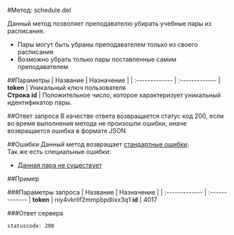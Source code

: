 #Метод: schedule.del<a name="schedule.del"/>

Данный метод позволяет преподавателю убирать учебные пары из расписания.
- Пары могут быть убраны преподавателем только из своего расписания
- Возможно убрать только пары поставленные самим преподавателем

##Параметры
| Название     | Назначение     |
| :------------- | :------------- |
**token** | Уникальный ключ пользователя <br> **Строка**
**id**       | Положительное число, которое характеризует уникальный идентификатор пары.

##Ответ запроса
В качестве ответа возвращается статус код 200, если во время выполнения метода не произошли ошибки, иначе возвращается ошибка в формате JSON


##Ошибки
Данный метод возвращает [стандартные ошибки](#errors).<br>
Так же есть специальные ошибки:
- [Данная пара не существует](#PairDoesntExists)

##Пример

###Параметры запроса
| Название     | Назначение     |
| :------------- | :------------- |
**token** | niy4vkrlif2mmpbpdlixx3q1
**id**       | 4017

###Ответ сервера

```
statuscode: 200
```
